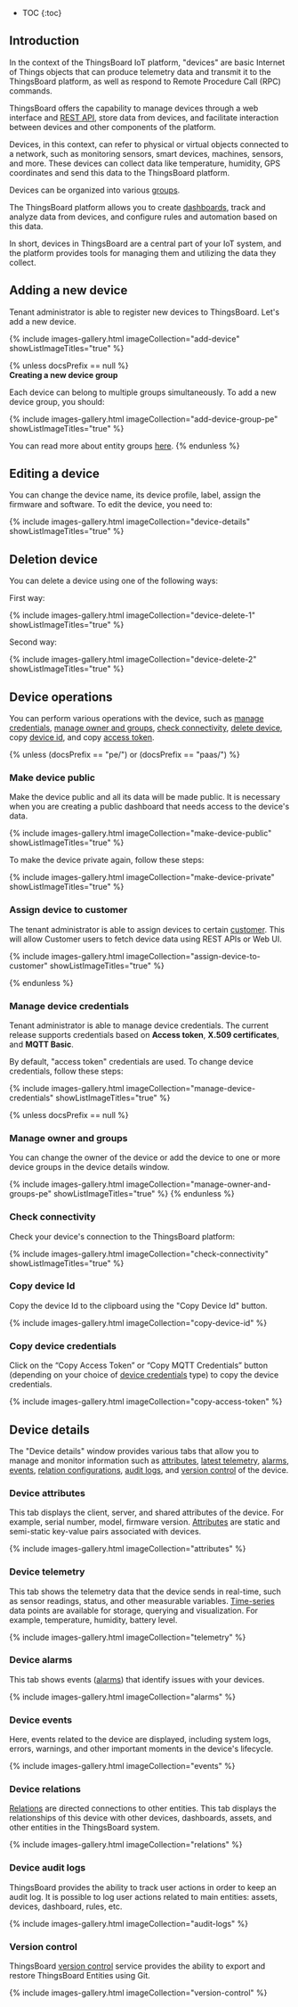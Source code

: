 * TOC
{:toc}

## Introduction

In the context of the ThingsBoard IoT platform, "devices" are basic Internet of Things objects that can produce telemetry data and transmit it to the ThingsBoard platform, as well as respond to Remote Procedure Call (RPC) commands.

ThingsBoard offers the capability to manage devices through a web interface and [REST API](/docs/{{docsPrefix}}reference/rest-api/), store data from devices, and facilitate interaction between devices and other components of the platform.

Devices, in this context, can refer to physical or virtual objects connected to a network, such as monitoring sensors, smart devices, machines, sensors, and more. These devices can collect data like temperature, humidity, GPS coordinates and send this data to the ThingsBoard platform.

Devices can be organized into various [groups](/docs/{{docsPrefix}}user-guide/groups/).

The ThingsBoard platform allows you to create [dashboards](/docs/{{docsPrefix}}user-guide/dashboards/), track and analyze data from devices, and configure rules and automation based on this data.

In short, devices in ThingsBoard are a central part of your IoT system, and the platform provides tools for managing them and utilizing the data they collect.

## Adding a new device

Tenant administrator is able to register new devices to ThingsBoard. Let's add a new device.

{% include images-gallery.html imageCollection="add-device" showListImageTitles="true" %}

{% unless docsPrefix == null %}
<br>
**Creating a new device group**

Each device can belong to multiple groups simultaneously. To add a new device group, you should:

{% include images-gallery.html imageCollection="add-device-group-pe" showListImageTitles="true" %}

You can read more about entity groups [here](/docs/{{docsPrefix}}user-guide/groups/).
{% endunless %}

## Editing a device

You can change the device name, its device profile, label, assign the firmware and software.
To edit the device, you need to:

{% include images-gallery.html imageCollection="device-details" showListImageTitles="true" %}

## Deletion device

You can delete a device using one of the following ways:

First way:

{% include images-gallery.html imageCollection="device-delete-1" showListImageTitles="true" %}

Second way:

{% include images-gallery.html imageCollection="device-delete-2" showListImageTitles="true" %}

## Device operations

You can perform various operations with the device, such as [manage credentials](#manage-device-credentials), [manage owner and groups](#manage-owner-and-groups), [check connectivity](#check-connectivity), [delete device](#deletion-device), copy [device id](#copy-device-id), and copy [access token](#copy-device-credentials).

{% unless (docsPrefix == "pe/") or (docsPrefix == "paas/") %}
### Make device public

Make the device public and all its data will be made public. It is necessary when you are creating a public dashboard that needs access to the device's data.

{% include images-gallery.html imageCollection="make-device-public" showListImageTitles="true" %}

To make the device private again, follow these steps:

{% include images-gallery.html imageCollection="make-device-private" showListImageTitles="true" %}

### Assign device to customer

The tenant administrator is able to assign devices to certain [customer](/docs/{{docsPrefix}}user-guide/ui/customers/).
This will allow Customer users to fetch device data using REST APIs or Web UI.

{% include images-gallery.html imageCollection="assign-device-to-customer" showListImageTitles="true" %}

{% endunless %}

### Manage device credentials

Tenant administrator is able to manage device credentials. The current release supports credentials based on **Access token**, **X.509 certificates**, and **MQTT Basic**.

By default, "access token" credentials are used. To change device credentials, follow these steps:

{% include images-gallery.html imageCollection="manage-device-credentials" showListImageTitles="true" %}

{% unless docsPrefix == null %}
### Manage owner and groups

You can change the owner of the device or add the device to one or more device groups in the device details window.

{% include images-gallery.html imageCollection="manage-owner-and-groups-pe" showListImageTitles="true" %}
{% endunless %}

### Check connectivity

Check your device's connection to the ThingsBoard platform:

{% include images-gallery.html imageCollection="check-connectivity" showListImageTitles="true" %}

### Copy device Id

Copy the device Id to the clipboard using the "Copy Device Id" button.

{% include images-gallery.html imageCollection="copy-device-id" %}

### Copy device credentials

Click on the “Copy Access Token” or “Copy MQTT Credentials” button (depending on your choice of [device credentials](#manage-device-credentials) type) to copy the device credentials.

{% include images-gallery.html imageCollection="copy-access-token" %}

## Device details

The "Device details" window provides various tabs that allow you to manage and monitor information such as [attributes](#device-attributes), [latest telemetry](#device-telemetry), [alarms](#device-alarms), [events](#device-events), [relation configurations](#device-relations), [audit logs](#device-audit-logs), and [version control](#version-control) of the device.

### Device attributes

This tab displays the client, server, and shared attributes of the device. For example, serial number, model, firmware version.
[Attributes](/docs/{{docsPrefix}}user-guide/attributes/) are static and semi-static key-value pairs associated with devices.

{% include images-gallery.html imageCollection="attributes" %}

### Device telemetry

This tab shows the telemetry data that the device sends in real-time, such as sensor readings, status, and other measurable variables.
[Time-series](/docs/{{docsPrefix}}user-guide/telemetry/) data points are available for storage, querying and visualization. For example, temperature, humidity, battery level.

{% include images-gallery.html imageCollection="telemetry" %}

### Device alarms

This tab shows events ([alarms](/docs/{{docsPrefix}}user-guide/alarms/)) that identify issues with your devices.

{% include images-gallery.html imageCollection="alarms" %}

### Device events

Here, events related to the device are displayed, including system logs, errors, warnings, and other important moments in the device's lifecycle.

{% include images-gallery.html imageCollection="events" %}

### Device relations

[Relations](/docs/{{docsPrefix}}user-guide/entities-and-relations/#relations) are directed connections to other entities. This tab displays the relationships of this device with other devices, dashboards, assets, and other entities in the ThingsBoard system.

{% include images-gallery.html imageCollection="relations" %}

### Device audit logs

ThingsBoard provides the ability to track user actions in order to keep an audit log.
It is possible to log user actions related to main entities: assets, devices, dashboard, rules, etc.

{% include images-gallery.html imageCollection="audit-logs" %}

### Version control

ThingsBoard [version control](/docs/{{docsPrefix}}user-guide/version-control/) service provides the ability to export and restore ThingsBoard Entities using Git.

{% include images-gallery.html imageCollection="version-control" %}